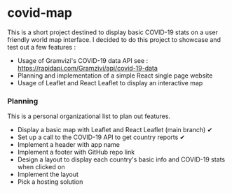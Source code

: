 # covid-map

This is a short project destined to display basic COVID-19 stats on a user friendly world map interface.
I decided to do this project to showcase and test out a few features :
- Usage of Gramvizi's COVID-19 data API
  see : https://rapidapi.com/Gramzivi/api/covid-19-data
- Planning and implementation of a simple React single page website
- Usage of Leaflet and React Leaflet to display an interactive map

### Planning

This is a personal organizational list to plan out features.
- Display a basic map with Leaflet and React Leaflet (main branch) ✔
- Set up a call to the COVID-19 API to get country reports ✔
- Implement a header with app name 
- Implement a footer with GitHub repo link
- Design a layout to display each country's basic info and COVID-19 stats when clicked on
- Implement the layout
- Pick a hosting solution
